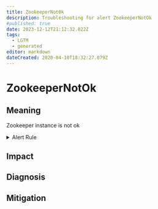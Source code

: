 ```yaml
---
title: ZookeeperNotOk
description: Troubleshooting for alert ZookeeperNotOk
#published: true
date: 2023-12-12T21:12:32.022Z
tags: 
  - LGTM
  - generated
editor: markdown
dateCreated: 2020-04-10T18:32:27.079Z
---
```


# ZookeeperNotOk

## Meaning
[//]: # "Short paragraph that explains what the alert means"
Zookeeper instance is not ok

<details>
  <summary>Alert Rule</summary>

{{% rule "zookeeper/dabealu-zookeeper-exporter.yml" "ZookeeperNotOk" %}}

{{% comment %}}

```yaml
alert: ZookeeperNotOk
expr: zk_ruok == 0
for: 3m
labels:
    severity: warning
annotations:
    summary: Zookeeper Not Ok (instance {{ $labels.instance }})
    description: |-
        Zookeeper instance is not ok
          VALUE = {{ $value }}
          LABELS = {{ $labels }}
    runbook: https://github.com/srerun/prometheus-alerts/blob/main/content/runbooks/dabealu-zookeeper-exporter/ZookeeperNotOk.md

```

{{% /comment %}}

</details>


## Impact
[//]: # "What could / will happen if the alert is not addressed"



## Diagnosis
[//]: # "Steps to take to identify the cause of the problem"



## Mitigation
[//]: # "The steps necessary to resolve the alert"
